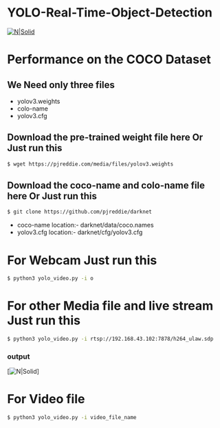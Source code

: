 # YOLO-Real-Time-Object-Detection

[![N|Solid](https://drive.google.com/uc?id=188X9uTU1_VT7TBu4wpnnIvmPizPxSTze)](https://www.facebook.com/harish.kumawat.9638)

# Performance on the COCO Dataset
## We Need only three files
- yolov3.weights
- colo-name
- yolov3.cfg

## Download the pre-trained weight file here Or Just run this
```sh
$ wget https://pjreddie.com/media/files/yolov3.weights
```
## Download the coco-name and colo-name file here Or Just run this
```sh
$ git clone https://github.com/pjreddie/darknet
```
- coco-name location:- darknet/data/coco.names
- yolov3.cfg location:- darknet/cfg/yolov3.cfg


# For Webcam Just run this 
```sh
$ python3 yolo_video.py -i o
```
# For other Media file and live stream Just run this 
```sh
$ python3 yolo_video.py -i rtsp://192.168.43.102:7878/h264_ulaw.sdp
```
### output
[![N|Solid](https://drive.google.com/uc?id=1bJaqu9NsLw87E64Gqxyh69Mu8S_QY23-)]
# For Video file
```sh
$ python3 yolo_video.py -i video_file_name
```

